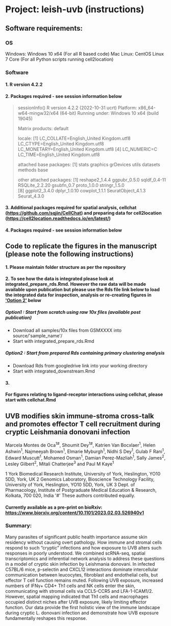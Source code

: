 # Project: leish-uvb (instructions)
## Software requirements: 

### OS
Windows: Windows 10 x64 (For all R based code)
Mac
Linux: CentOS Linux 7 Core (For all Python scripts running cell2location)

### Software 

#### 1. R version 4.2.2
#### 2. Packages required - see session information below

> sessionInfo()
> R version 4.2.2 (2022-10-31 ucrt)
> Platform: x86_64-w64-mingw32/x64 (64-bit)
> Running under: Windows 10 x64 (build 19045)
> 
> Matrix products: default
> 
> locale:
> [1] LC_COLLATE=English_United Kingdom.utf8  LC_CTYPE=English_United Kingdom.utf8    LC_MONETARY=English_United Kingdom.utf8
> [4] LC_NUMERIC=C                            LC_TIME=English_United Kingdom.utf8    
> 
> attached base packages:
> [1] stats     graphics  grDevices utils     datasets  methods   base     
> 
> other attached packages:
>  [1] reshape2_1.4.4     ggpubr_0.5.0       sqldf_0.4-11       RSQLite_2.2.20     gsubfn_0.7         proto_1.0.0        stringr_1.5.0     
>  [8] ggplot2_3.4.0      dplyr_1.0.10       cowplot_1.1.1      SeuratObject_4.1.3 Seurat_4.3.0 

#### 3. Additional packages required for spatial analysis, cellchat (https://github.com/sqjin/CellChat) and preparing data for cell2location (https://cell2location.readthedocs.io/en/latest/)
#### 4. Packages required - see session information below

## Code to replicate the figures in the manuscript (please note the following instructions)

#### 1. Please maintain folder structure as per the repository
#### 2. To see how the data is integrated please look at integrated_prepare_rds.Rmd. However the raw data will be made available upon publication but please use the Rds file link below to load the integrated data for inspection, analysis or re-creating figures in <u>'Option 2'</u> below

##### Option1 : Start from scratch using raw 10x files (available post publication)
- Download all samples/10x files from GSMXXXX into source/'sample_name'/
- Start with integrated_prepare_rds.Rmd

##### Option2 : Start from prepared Rds containing primary clustering analysis
- Download Rds from googledrive link into your working directory
- Start with integrated_downstream.Rmd

#### 3.

#### For figures relating to ligand-receptor interactions using cellchat, please start with cellchat.Rmd

## UVB modifies skin immune-stroma cross-talk and promotes effector T cell recruitment during cryptic Leishmania donovani infection 

Marcela Montes de Oca<sup>1#</sup>, Shoumit Dey<sup>1#</sup>, Katrien Van Bocxlaer<sup>1</sup>, Helen Ashwin<sup>1</sup>, Najmeeyah Brown<sup>1</sup>, Elmarie Myburgh<sup>1</sup>, Nidhi S Dey<sup>1</sup>, Gulab F Rani<sup>1</sup>, Edward Muscutt<sup>1</sup>, Mohamed Osman<sup>1</sup>, Damian Perez-Mazliah<sup>1</sup>, Sally James<sup>2</sup>, Lesley Gilbert<sup>2</sup>, Mitali Chatterjee<sup>3</sup> and Paul M Kaye<sup>1</sup>

1 York Biomedical Research Institute, University of York, Heslington, YO10 5DD, York, UK
2 Genomics Laboratory, Bioscience Technology Facility, University of York, Heslington, YO10 5DD, York, UK
3 Dept. of Pharmacology, Institute of Postgraduate Medical Education & Research, Kolkata, 700 020, India
'#' These authors contributed equally.

#### Currently available as a pre-print on bioRxiv:  https://www.biorxiv.org/content/10.1101/2023.02.03.526940v1

### Summary: 
Many parasites of significant public health importance assume skin residency without causing overt pathology. How immune and stromal cells respond to such “cryptic” infections and how exposure to UVB alters such responses in poorly understood. We combined scRNA-seq, spatial transcriptomics and inferential network analysis to address these questions in a model of cryptic skin infection by Leishmania donovani. In infected C57BL/6 mice, p-selectin and CXCL12 interactions dominate intercellular communication between leucocytes, fibroblast and endothelial cells, but effector T cell function remains muted. Following UVB exposure, increased numbers of IFNγ+ CD4+ Th1 cells and NK cells enter the skin, communicating with stromal cells via CCL5-CCR5 and LFA-1-ICAM1/2. However, spatial mapping indicated that Th1 cells and macrophages occupied distinct niches after UVB exposure, likely limiting effector function. Our data provide the first holistic view of the immune landscape during cryptic L. donovani infection and demonstrate how UVB exposure fundamentally reshapes this response.
